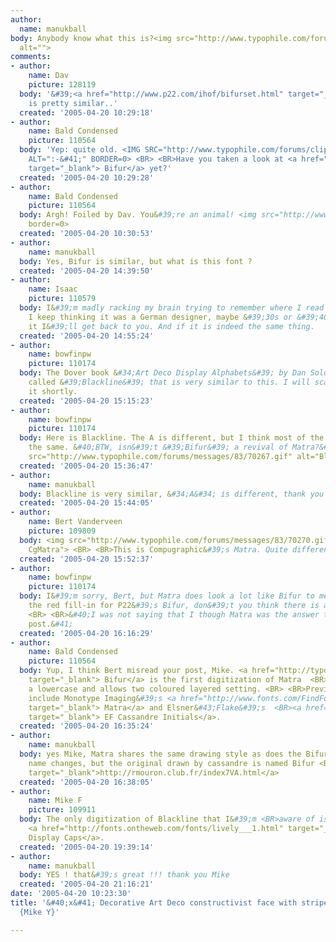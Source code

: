 ```yaml
---
author:
  name: manukball
body: Anybody know what this is?<img src="http://www.typophile.com/forums/messages/83/70246.jpg"
  alt="">
comments:
- author:
    name: Dav
    picture: 128119
  body: '&#39;<a href="http://www.p22.com/ihof/bifurset.html" target="_blank">Bifur</a>&#39;
    is pretty similar..'
  created: '2005-04-20 10:29:18'
- author:
    name: Bald Condensed
    picture: 110564
  body: 'Yep: quite old. <IMG SRC="http://www.typophile.com/forums/clipart/happy.gif"
    ALT=":-&#41;" BORDER=0> <BR> <BR>Have you taken a look at <a href="http://www.p22.com/ihof/bifurset.html"
    target="_blank"> Bifur</a> yet?'
  created: '2005-04-20 10:29:28'
- author:
    name: Bald Condensed
    picture: 110564
  body: Argh! Foiled by Dav. You&#39;re an animal! <img src="http://www.typophile.com/forums/clipart/bigsmile.gif"
    border=0>
  created: '2005-04-20 10:30:53'
- author:
    name: manukball
  body: Yes, Bifur is similar, but what is this font ?
  created: '2005-04-20 14:39:50'
- author:
    name: Isaac
    picture: 110579
  body: I&#39;m madly racking my brain trying to remember where I read about this.
    I keep thinking it was a German designer, maybe &#39;30s or &#39;40s. If I recall
    it I&#39;ll get back to you. And if it is indeed the same thing.
  created: '2005-04-20 14:55:24'
- author:
    name: bowfinpw
    picture: 110174
  body: The Dover book &#34;Art Deco Display Alphabets&#39; by Dan Solo shows a style
    called &#39;Blackline&#39; that is very similar to this. I will scan it and post
    it shortly.
  created: '2005-04-20 15:15:23'
- author:
    name: bowfinpw
    picture: 110174
  body: Here is Blackline. The A is different, but I think most of the rest looks
    the same. &#40;BTW, isn&#39;t &#39;Bifur&#39; a revival of Matra?&#41; <BR><img
    src="http://www.typophile.com/forums/messages/83/70267.gif" alt="Blackline sample">
  created: '2005-04-20 15:36:47'
- author:
    name: manukball
  body: Blackline is very similar, &#34;A&#34; is different, thank you Mike
  created: '2005-04-20 15:44:05'
- author:
    name: Bert Vanderveen
    picture: 109809
  body: <img src="http://www.typophile.com/forums/messages/83/70270.gif" alt="Example
    CgMatra"> <BR> <BR>This is Compugraphic&#39;s Matra. Quite different...
  created: '2005-04-20 15:52:37'
- author:
    name: bowfinpw
    picture: 110174
  body: I&#39;m sorry, Bert, but Matra does look a lot like Bifur to me. If you substitute
    the red fill-in for P22&#39;s Bifur, don&#39;t you think there is a lot of similarity?
    <BR> <BR>&#40;I was not saying that I though Matra was the answer to the original
    post.&#41;
  created: '2005-04-20 16:16:29'
- author:
    name: Bald Condensed
    picture: 110564
  body: Yup, I think Bert misread your post, Mike. <a href="http://typographi.com/000918.php"
    target="_blank"> Bifur</a> is the first digitization of Matra  <BR>which includes
    a lowercase and allows two coloured layered setting. <BR> <BR>Previous digitizations
    include Monotype Imaging&#39;s <a href="http://www.fonts.com/FindFonts/detail.htm?pid=205116"
    target="_blank"> Matra</a> and Elsner&#43;Flake&#39;s  <BR><a href="http://www.fontshop.com/index.cfm?fuseaction=catalog.fontdetail&amp;displayfontid=EF.100637.0.0&amp;charSize=14&amp;sampleText=ABC+HANDGLOVES&amp;sampleSize=144"
    target="_blank"> EF Cassandre Initials</a>.
  created: '2005-04-20 16:35:24'
- author:
    name: manukball
  body: yes Mike, Matra shares the same drawing style as does the Bifur, only the
    name changes, but the original drawn by cassandre is named Bifur <BR> <BR><a href="http://rmouron.club.fr/index7VA.html"
    target="_blank">http://rmouron.club.fr/index7VA.html</a>
  created: '2005-04-20 16:38:05'
- author:
    name: Mike F
    picture: 109911
  body: The only digitization of Blackline that I&#39;m <BR>aware of is WSI&#39;s
    <a href="http://fonts.ontheweb.com/fonts/lively___1.html" target="_blank"> Lively
    Display Caps</a>.
  created: '2005-04-20 19:39:14'
- author:
    name: manukball
  body: YES ! that&#39;s great !!! thank you Mike
  created: '2005-04-20 21:16:21'
date: '2005-04-20 10:23:30'
title: '&#40;x&#41; Decorative Art Deco constructivist face with stripes - Blackline
  {Mike Y}'

---
```

